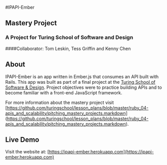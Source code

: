#IPAPI-Ember

## Mastery Project
### A Project for Turing School of Software and Design

####Collaborator:
Tom Leskin, Tess Griffin and Kenny Chen

## About

IPAPI-Ember is an app written in Ember.js that consumes an API built with Rails. This app was built as part of a final project at the [Turing School of Software & Design](http://turing.io/). Project objectives were to practice building APIs and to become familiar with a front-end JavaScript framework.

For more information about the mastery project visit [https://github.com/turingschool/lesson_plans/blob/master/ruby_04-apis_and_scalability/pitching_mastery_projects.markdown] (https://github.com/turingschool/lesson_plans/blob/master/ruby_04-apis_and_scalability/pitching_mastery_projects.markdown).

## Live Demo

Visit the website at: [https://ipapi-ember.herokuapp.com](https://ipapi-ember.herokuapp.com)
